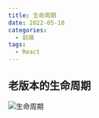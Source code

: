```yaml
---
title: 生命周期
date: 2022-05-10
categories:
  - 前端
tags:
  - React
---
```


## 老版本的生命周期

![生命周期](https://user-images.githubusercontent.com/18700225/69609358-47775b80-1064-11ea-8fb3-b2c483df6deb.png)
